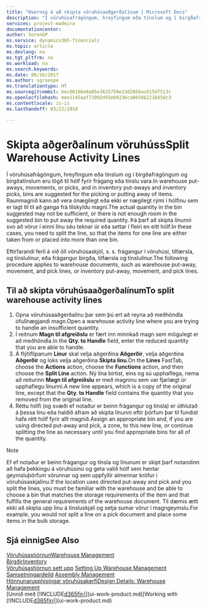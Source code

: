 ```yaml
---
title: "Hvernig á að skipta vöruhúsaaðgerðalínum | Microsoft Docs"
description: "Í vöruhúsafrágöngum, hreyfingum eða tínslum og í birgðafrágöngum og birgðatínslum eru lögð til hólf fyrir frágang eða tínslu vara. Raunmagnið kann að vera ónægilegt eða ekki er nægilegt rými í hólfinu sem er lagt til til að ganga frá tilskyldu magni. Þá þarf að skipta línunni svo að vörur í einni línu séu teknar úr eða settar í fleiri en eitt hólf."
services: project-madeira
documentationcenter: 
author: SorenGP
ms.service: dynamics365-financials
ms.topic: article
ms.devlang: na
ms.tgt_pltfrm: na
ms.workload: na
ms.search.keywords: 
ms.date: 08/16/2017
ms.author: sgroespe
ms.translationtype: HT
ms.sourcegitcommit: bec0619be0a65e3625759e13d2866ac615d7513c
ms.openlocfilehash: eee1145aaf72092d93eb9236ca065db221b85dc3
ms.contentlocale: is-is
ms.lasthandoff: 03/22/2018

---
```

# <a name="split-warehouse-activity-lines"></a><span data-ttu-id="14bda-105">Skipta aðgerðalínum vöruhúss</span><span class="sxs-lookup"><span data-stu-id="14bda-105">Split Warehouse Activity Lines</span></span>
<span data-ttu-id="14bda-106">Í vöruhúsafrágöngum, hreyfingum eða tínslum og í birgðafrágöngum og birgðatínslum eru lögð til hólf fyrir frágang eða tínslu vara.</span><span class="sxs-lookup"><span data-stu-id="14bda-106">In warehouse put-aways, movements, or picks, and in inventory put-aways and inventory picks, bins are suggested for the picking or putting away of items.</span></span> <span data-ttu-id="14bda-107">Raunmagnið kann að vera ónægilegt eða ekki er nægilegt rými í hólfinu sem er lagt til til að ganga frá tilskyldu magni.</span><span class="sxs-lookup"><span data-stu-id="14bda-107">The actual quantity in the bin suggested may not be sufficient, or there is not enough room in the suggested bin to put away the required quantity.</span></span> <span data-ttu-id="14bda-108">Þá þarf að skipta línunni svo að vörur í einni línu séu teknar úr eða settar í fleiri en eitt hólf.</span><span class="sxs-lookup"><span data-stu-id="14bda-108">In these cases, you need to split the line, so that the items for one line are either taken from or placed into more than one bin.</span></span>  

<span data-ttu-id="14bda-109">Eftirfarandi ferli á við öll vöruhúsaskjöl, s. s. frágangur í vöruhúsi, tilfærsla, og tínslulínur, eða frágangur birgða, tilfærsla og tínslulínur.</span><span class="sxs-lookup"><span data-stu-id="14bda-109">The following procedure applies to warehouse documents, such as warehouse put-away, movement, and pick lines, or inventory put-away, movement, and pick lines.</span></span>  

## <a name="to-split-warehouse-activity-lines"></a><span data-ttu-id="14bda-110">Til að skipta vöruhúsaaðgerðalínum</span><span class="sxs-lookup"><span data-stu-id="14bda-110">To split warehouse activity lines</span></span>  
1.  <span data-ttu-id="14bda-111">Opna vöruhúsaaðgerðalínu þar sem þú ert að reyna að meðhöndla ófullnægjandi magn.</span><span class="sxs-lookup"><span data-stu-id="14bda-111">Open a warehouse activity line where you are trying to handle an insufficient quantity.</span></span>  
2.  <span data-ttu-id="14bda-112">Í reitnum **Magn til afgreiðslu** er fært inn minnkað magn sem mögulegt er að meðhöndla.</span><span class="sxs-lookup"><span data-stu-id="14bda-112">In the **Qty. to Handle** field, enter the reduced quantity that you are able to handle.</span></span>  
3.  <span data-ttu-id="14bda-113">Á flýtiflipanum **Línur** skal velja aðgerðina **Aðgerðir**, velja aðgerðina **Aðgerðir** og loks velja aðgerðina **Skipta línu**.</span><span class="sxs-lookup"><span data-stu-id="14bda-113">On the **Lines** FastTab, choose the **Actions** action, choose the **Functions** action, and then choose the **Split Line** action.</span></span> <span data-ttu-id="14bda-114">Ný lína birtist, eins og sú upphaflega, nema að reiturinn **Magn til afgreiðslu** er með magninu sem var fjarlægt úr upphaflegu línunni.</span><span class="sxs-lookup"><span data-stu-id="14bda-114">A new line appears, which is a copy of the original line, except that the **Qty. to Handle** field contains the quantity that you removed from the original line.</span></span>  
4.  <span data-ttu-id="14bda-115">Réttu hólfi (og svæði ef notaður er beinn frágangur og tínsla) er úthlutað á þessa línu eða haldið áfram að skipta línunni eftir þörfum þar til fundist hafa rétt hólf fyrir allt magnið.</span><span class="sxs-lookup"><span data-stu-id="14bda-115">Assign an appropriate bin and, if you are using directed put-away and pick, a zone, to this new line, or continue splitting the line as necessary until you find appropriate bins for all of the quantity.</span></span>  

> [!NOTE]  
>  <span data-ttu-id="14bda-116">Ef ef notaður er beinn frágangur og tínsla og línunum er skipt þarf notandinn að hafa þekkingu á vöruhúsinu og geta valið hólf sem hentar geymsluþörfum vörunnar og sem uppfyllir almennar kröfur í vöruhúsaskjalinu.</span><span class="sxs-lookup"><span data-stu-id="14bda-116">If the location uses directed put-away and pick and you split the lines, you must be familiar with the warehouse and be able to choose a bin that matches the storage requirements of the item and that fulfills the general requirements of the warehouse document.</span></span> <span data-ttu-id="14bda-117">Til dæmis ætti ekki að skipta upp línu á tínsluskjali og setja sumar vörur í magngeymslu.</span><span class="sxs-lookup"><span data-stu-id="14bda-117">For example, you would not split a line on a pick document and place some items in the bulk storage.</span></span>  

## <a name="see-also"></a><span data-ttu-id="14bda-118">Sjá einnig</span><span class="sxs-lookup"><span data-stu-id="14bda-118">See Also</span></span>  
[<span data-ttu-id="14bda-119">Vöruhúsastjórnun</span><span class="sxs-lookup"><span data-stu-id="14bda-119">Warehouse Management</span></span>](warehouse-manage-warehouse.md)  
[<span data-ttu-id="14bda-120">Birgðir</span><span class="sxs-lookup"><span data-stu-id="14bda-120">Inventory</span></span>](inventory-manage-inventory.md)  
<span data-ttu-id="14bda-121">[Vöruhúsastjórnun sett upp](warehouse-setup-warehouse.md)   </span><span class="sxs-lookup"><span data-stu-id="14bda-121">[Setting Up Warehouse Management](warehouse-setup-warehouse.md)   </span></span>  
<span data-ttu-id="14bda-122">[Samsetningardeild](assembly-assemble-items.md)  </span><span class="sxs-lookup"><span data-stu-id="14bda-122">[Assembly Management](assembly-assemble-items.md)  </span></span>  
[<span data-ttu-id="14bda-123">Hönnunarupplýsingar vöruhúsakerfi</span><span class="sxs-lookup"><span data-stu-id="14bda-123">Design Details: Warehouse Management</span></span>](design-details-warehouse-management.md)  
<span data-ttu-id="14bda-124">[Unnið með [!INCLUDE[d365fin](includes/d365fin_md.md)]](ui-work-product.md)</span><span class="sxs-lookup"><span data-stu-id="14bda-124">[Working with [!INCLUDE[d365fin](includes/d365fin_md.md)]](ui-work-product.md)</span></span>

